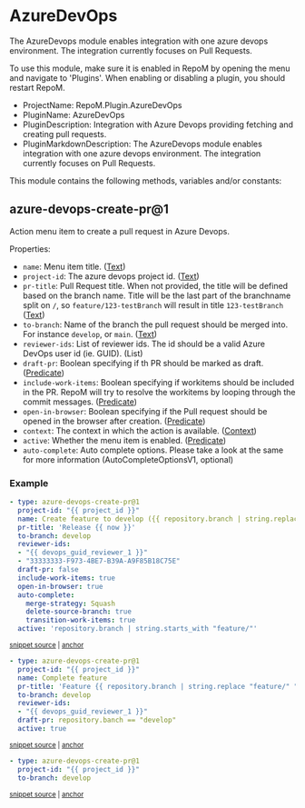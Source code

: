 # AzureDevOps

The AzureDevops module enables integration with one azure devops environment. The integration currently focuses on Pull Requests.

To use this module, make sure it is enabled in RepoM by opening the menu and navigate to 'Plugins'. When enabling or disabling a plugin, you should restart RepoM.

- ProjectName: RepoM.Plugin.AzureDevOps
- PluginName: AzureDevOps
- PluginDescription: Integration with Azure Devops providing fetching and creating pull requests.
- PluginMarkdownDescription: The AzureDevops module enables integration with one azure devops environment. The integration currently focuses on Pull Requests.

This module contains the following methods, variables and/or constants:

## azure-devops-create-pr@1

Action menu item to create a pull request in Azure Devops.

Properties:

- `name`: Menu item title. ([Text](docs_new/repository_action_types.md#text))
- `project-id`: The azure devops project id. ([Text](docs_new/repository_action_types.md#text))
- `pr-title`: Pull Request title. When not provided, the title will be defined based on the branch name.
Title will be the last part of the branchname split on `/`, so `feature/123-testBranch` will result in title `123-testBranch` ([Text](docs_new/repository_action_types.md#text))
- `to-branch`: Name of the branch the pull request should be merged into. For instance `develop`, or `main`. ([Text](docs_new/repository_action_types.md#text))
- `reviewer-ids`: List of reviewer ids. The id should be a valid Azure DevOps user id (ie. GUID). (List<Text>)
- `draft-pr`: Boolean specifying if th PR should be marked as draft. ([Predicate](docs_new/repository_action_types.md#predicate))
- `include-work-items`: Boolean specifying if workitems should be included in the PR. RepoM will try to resolve the workitems by looping through the commit messages. ([Predicate](docs_new/repository_action_types.md#predicate))
- `open-in-browser`: Boolean specifying if the Pull request should be opened in the browser after creation. ([Predicate](docs_new/repository_action_types.md#predicate))
- `context`: The context in which the action is available. ([Context](docs_new/repository_action_types.md#context))
- `active`: Whether the menu item is enabled. ([Predicate](docs_new/repository_action_types.md#predicate))
- `auto-complete`: Auto complete options. Please take a look at the same for more information (AutoCompleteOptionsV1, optional)

### Example

<!-- snippet: azure-devops-create-pr@1-scenario01 -->
<a id='snippet-azure-devops-create-pr@1-scenario01'></a>
```yaml
- type: azure-devops-create-pr@1
  project-id: "{{ project_id }}"
  name: Create feature to develop ({{ repository.branch | string.replace "feature/" "" | string.strip | string.truncate 20 ".." }})
  pr-title: 'Release {{ now }}'
  to-branch: develop
  reviewer-ids:
  - "{{ devops_guid_reviewer_1 }}"
  - "33333333-F973-4BE7-B39A-A9F85B18C75E"
  draft-pr: false
  include-work-items: true
  open-in-browser: true
  auto-complete:
    merge-strategy: Squash
    delete-source-branch: true
    transition-work-items: true
  active: 'repository.branch | string.starts_with "feature/"'
```
<sup><a href='/tests/RepoM.Plugin.AzureDevOps.Tests/ActionMenu/IntegrationTests/AzureDevopsCreatePrV1Tests.CreatePullRequestScenario01.testfile.yaml#L10-L29' title='Snippet source file'>snippet source</a> | <a href='#snippet-azure-devops-create-pr@1-scenario01' title='Start of snippet'>anchor</a></sup>
<!-- endSnippet -->

<!-- snippet: azure-devops-create-pr@1-scenario02 -->
<a id='snippet-azure-devops-create-pr@1-scenario02'></a>
```yaml
- type: azure-devops-create-pr@1
  project-id: "{{ project_id }}"
  name: Complete feature
  pr-title: 'Feature {{ repository.branch | string.replace "feature/" "" }}'
  to-branch: develop
  reviewer-ids:
  - "{{ devops_guid_reviewer_1 }}"
  draft-pr: repository.banch == "develop"
  active: true
```
<sup><a href='/tests/RepoM.Plugin.AzureDevOps.Tests/ActionMenu/IntegrationTests/AzureDevopsCreatePrV1Tests.CreatePullRequestScenario01.testfile.yaml#L31-L43' title='Snippet source file'>snippet source</a> | <a href='#snippet-azure-devops-create-pr@1-scenario02' title='Start of snippet'>anchor</a></sup>
<!-- endSnippet -->

<!-- snippet: azure-devops-create-pr@1-scenario03 -->
<a id='snippet-azure-devops-create-pr@1-scenario03'></a>
```yaml
- type: azure-devops-create-pr@1
  project-id: "{{ project_id }}"
  to-branch: develop
```
<sup><a href='/tests/RepoM.Plugin.AzureDevOps.Tests/ActionMenu/IntegrationTests/AzureDevopsCreatePrV1Tests.CreatePullRequestScenario01.testfile.yaml#L45-L51' title='Snippet source file'>snippet source</a> | <a href='#snippet-azure-devops-create-pr@1-scenario03' title='Start of snippet'>anchor</a></sup>
<!-- endSnippet -->

